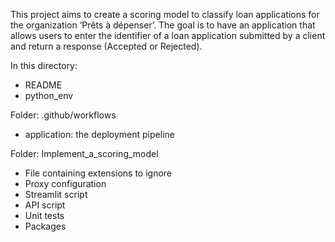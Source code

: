 This project aims to create a scoring model to classify loan applications for the organization ‘Prêts à dépenser’. The goal is to have an application that allows users to enter the identifier of a loan application submitted by a client and return a response (Accepted or Rejected).

In this directory:

- README
- python_env 

Folder: .github/workflows

- application: the deployment pipeline

Folder: Implement_a_scoring_model

- File containing extensions to ignore
- Proxy configuration
- Streamlit script
- API script
- Unit tests
- Packages
